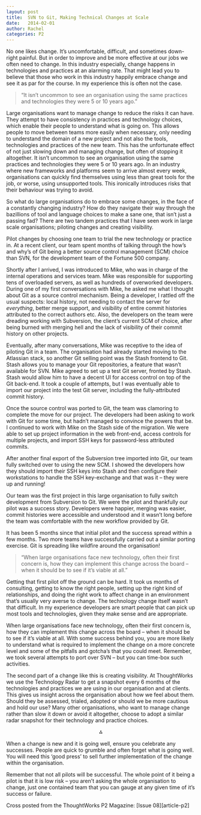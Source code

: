 ```yaml
---
layout: post
title:  SVN to Git, Making Technical Changes at Scale
date:   2014-02-01
author: Rachel
categories: P2
---
```


No one likes change. It’s uncomfortable, difficult, and sometimes down-right painful. But in order to improve and be more effective at our jobs we often need to change. In this industry especially, change happens in technologies and practices at an alarming rate. That might lead you to believe that those who work in this industry happily embrace change and see it as par for the course. In my experience this is often not the case.

<blockquote>“It isn’t uncommon to see an organisation using the same practices and technologies they were 5 or 10 years ago.”</blockquote>

Large organisations want to manage change to reduce the risks it can have. They attempt to have consistency in practices and technology choices, which enable their people to understand what is going on. This allows people to move between teams more easily when necessary, only needing to understand the domain of a new project and not also the tools, technologies and practices of the new team. This has the unfortunate effect of not just slowing down and managing change, but often of stopping it altogether. It isn’t uncommon to see an organisation using the same practices and technologies they were 5 or 10 years ago. In an industry where new frameworks and platforms seem to arrive almost every week, organisations can quickly find themselves using less than great tools for the job, or worse, using unsupported tools. This ironically introduces risks that their behaviour was trying to avoid.

So what do large organisations do to embrace some changes, in the face of a constantly changing industry? How do they navigate their way through the bazillions of tool and language choices to make a sane one, that isn’t just a passing fad? There are two tandem practices that I have seen work in large scale organisations; piloting changes and creating visibility.

Pilot changes by choosing one team to trial the new technology or practice in. At a recent client, our team spent months of talking through the how’s and why’s of Git being a better source control management (SCM) choice than SVN, for the development team of the Fortune 500 company.

Shortly after I arrived, I was introduced to Mike, who was in charge of the internal operations and services team. Mike was responsible for supporting tens of overloaded servers, as well as hundreds of overworked developers. During one of my first conversations with Mike, he asked me what I thought about Git as a source control mechanism.  Being a developer, I rattled off the usual suspects: local history, not needing to contact the server for <em>everything</em>, better merge support,  and visibility of entire commit histories attributed to the correct authors etc. Also, the developers on the team were dreading working with Subversion, the client’s current SCM of choice, after being burned with merging hell and the lack of visibility of their commit history on other projects.

Eventually, after many conversations, Mike was receptive to the idea of piloting Git in a team. The organisation had already started moving to the Atlassian stack, so another Git selling point was the Stash frontend to Git. Stash allows you to manage your Git repositories, a feature that wasn’t available for SVN. Mike agreed to set up a test Git server, fronted by Stash. Stash would allow him to have a decent UI for access control on top of the Git back-end.  It took a couple of attempts, but I was eventually able to import our project into the test Git server, including the fully-attributed commit history.

Once the source control was ported to Git, the team was clamoring to complete the move for our project. The developers had been asking to work with Git for some time, but hadn’t managed to convince the powers that be. I continued to work with Mike on the Stash side of the migration. We were able to set up project information in the web front-end, access controls for multiple projects, and import SSH keys for password-less attributed commits.

After another final export of the Subversion tree imported into Git, our team fully switched over to using the new SCM.  I showed the developers how they should import their SSH keys into Stash and then configure their workstations to handle the SSH key-exchange and that was it – they were up and running!

Our team was the first project in this large organisation to fully switch development from Subversion to Git. We were the pilot and thankfully our pilot was a success story. Developers were happier, merging was easier, commit histories were accessible and understood and it wasn’t long before the team was comfortable with the new workflow provided by Git.

It has been 5 months since that initial pilot and the success spread within a few months. Two more teams have successfully carried out a similar porting exercise. Git is spreading like wildfire around the organisation!

<blockquote>“When large organisations face new technology, often their first concern is, how they can implement this change across the board – when it should be to see if it’s viable at all.”</blockquote>

Getting that first pilot off the ground can be hard. It took us months of consulting, getting to know the right people, setting up the right kind of relationships, and doing the right work to affect change in an environment that’s usually very averse to change. The technology change itself wasn’t that difficult. In my experience developers are smart people that can pick up most tools and technologies, given they make sense and are appropriate.

When large organisations face new technology, often their first concern is, how they can implement this change across the board – when it should be to see if it’s viable at all. With some success behind you, you are more likely to understand what is required to implement the change on a more concrete level and some of the pitfalls and gotcha’s that you could meet. Remember, we took several attempts to port over SVN – but you can time-box such activities.

The second part of a change like this is creating visibility. At ThoughtWorks we use the Technology Radar to get a snapshot every 6 months of the technologies and practices we are using in our organisation and at clients. This gives us insight across the organisation about how we feel about them. Should they be assessed, trialed, adopted or should we be more cautious and hold our use? Many other organisations, who want to manage change rather than slow it down or avoid it altogether, choose to adopt a similar radar snapshot for their technology and practice choices.

<p style="text-align:center;"> ⁂

When a change is new and it is going well, ensure you celebrate any successes. People are quick to grumble and often forget what is going well. You will need this ‘good press’ to sell further implementation of the change within the organisation.

Remember that not all pilots will be successful. The whole point of it being a pilot is that it is low risk – you aren’t asking the whole organisation to change, just one contained team that you can gauge at any given time of it’s success or failure.

Cross posted from the ThoughtWorks P2 Magazine: [Issue 08][article-p2]
</div>
